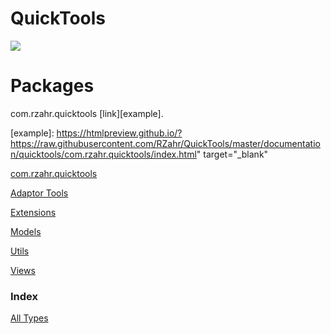 # QuickTools

[![](https://jitpack.io/v/rzahr/QuickTools.svg)](https://jitpack.io/#rzahr/QuickTools)

Packages
========

com.rzahr.quicktools [link][example].

  [example]: https://htmlpreview.github.io/?https://raw.githubusercontent.com/RZahr/QuickTools/master/documentation/quicktools/com.rzahr.quicktools/index.html" target="_blank"
  
  
<a href="https://htmlpreview.github.io/?https://raw.githubusercontent.com/RZahr/QuickTools/master/documentation/quicktools/com.rzahr.quicktools/index.html" target="_blank">com.rzahr.quicktools</a></p>



<p><a href="https://htmlpreview.github.io/?https://raw.githubusercontent.com/RZahr/QuickTools/master/documentation/quicktools/com.rzahr.quicktools.adaptors/index.html" target="_blank">Adaptor Tools</a></p>
</td>
<td>
</td>
</tr>
<tr>
<td>
<p><a href="https://htmlpreview.github.io/?https://raw.githubusercontent.com/RZahr/QuickTools/master/documentation/quicktools/com.rzahr.quicktools.extensions/index.html" target="_blank">Extensions</a></p>
</td>
<td>
</td>
</tr>
<tr>
<td>
<p><a href="https://htmlpreview.github.io/?https://raw.githubusercontent.com/RZahr/QuickTools/master/documentation/quicktools/com.rzahr.quicktools.models/index.html" target="_blank">Models</a></p>
</td>
<td>
</td>
</tr>
<tr>
<td>
<p><a href="https://htmlpreview.github.io/?https://raw.githubusercontent.com/RZahr/QuickTools/master/documentation/quicktools/com.rzahr.quicktools.utils/index.html" target="_blank">Utils</a></p>
</td>
<td>
</td>
</tr>
<tr>
<td>
<p><a href="https://htmlpreview.github.io/?https://raw.githubusercontent.com/RZahr/QuickTools/master/documentation/quicktools/com.rzahr.quicktools.views/index.html" target="_blank">Views</a></p>
</td>
<td>
</td>
</tr>
</tbody>
</table>
<h3>Index</h3>
<a href="https://htmlpreview.github.io/?https://raw.githubusercontent.com/RZahr/QuickTools/master/documentation/quicktools/alltypes/index.html" target="_blank">All Types</a>
</BODY>
</HTML>
